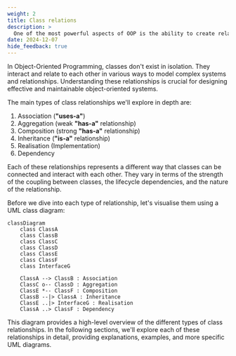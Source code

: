 ```yaml
---
weight: 2
title: Class relations
description: >
  One of the most powerful aspects of OOP is the ability to create relationships between classes, allowing for complex systems to be modelled in a way that closely mimics real-world interactions. Understanding these relationships is crucial for designing robust, maintainable, and scalable software systems. This guide aims to explore the various types of relationships between classes in OOP, including association, aggregation, composition, inheritance, and more. We'll delve into the nuances of each relationship type, provide detailed examples using Python, and illustrate concepts with UML diagrams where appropriate.
date: 2024-12-07
hide_feedback: true
---
```


In Object-Oriented Programming, classes don't exist in isolation. They interact and relate to each other in various ways to model complex systems and relationships. Understanding these relationships is crucial for designing effective and maintainable object-oriented systems.

The main types of class relationships we'll explore in depth are:

1. Association (**"uses-a"**)
2. Aggregation (weak **"has-a"** relationship)
3. Composition (strong **"has-a"** relationship)
4. Inheritance (**"is-a"** relationship)
5. Realisation (Implementation)
6. Dependency

Each of these relationships represents a different way that classes can be connected and interact with each other. They vary in terms of the strength of the coupling between classes, the lifecycle dependencies, and the nature of the relationship.

Before we dive into each type of relationship, let's visualise them using a UML class diagram:

```mermaid
classDiagram
    class ClassA
    class ClassB
    class ClassC
    class ClassD
    class ClassE
    class ClassF
    class InterfaceG

    ClassA --> ClassB : Association
    ClassC o-- ClassD : Aggregation
    ClassE *-- ClassF : Composition
    ClassB --|> ClassA : Inheritance
    ClassE ..|> InterfaceG : Realisation
    ClassA ..> ClassF : Dependency
```

This diagram provides a high-level overview of the different types of class relationships. In the following sections, we'll explore each of these relationships in detail, providing explanations, examples, and more specific UML diagrams.
